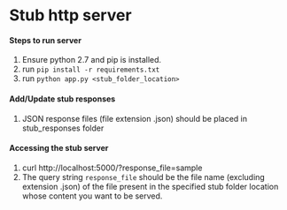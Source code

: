 # Stub http server

#### Steps to run server
1. Ensure python 2.7 and pip is installed.
2. run `pip install -r requirements.txt`
3. run `python app.py <stub_folder_location>`

#### Add/Update stub responses
1. JSON response files (file extension .json) should be placed in stub_responses folder

#### Accessing the stub server
1. curl http://localhost:5000/<any-path>?response_file=sample
2. The query string `response_file` should be the file name (excluding extension .json) of the file present in
 the specified stub folder location whose content you want to be served.